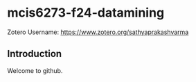 # mcis6273-f24-datamining
Zotero Username: https://www.zotero.org/sathyaprakashvarma
## Introduction
Welcome to github. 
